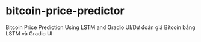 # bitcoin-price-predictor
Bitcoin Price Prediction Using LSTM and Gradio UI/Dự đoán giá Bitcoin bằng LSTM và Gradio UI
